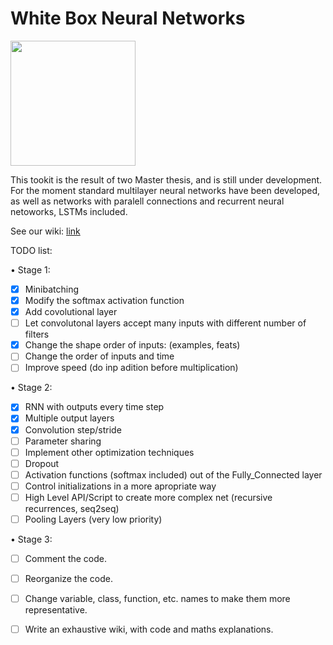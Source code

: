 # White Box Neural Networks

<img src="https://raw.githubusercontent.com/wiki/develask/White-Box-Neural-Networks/wbnn_logo.png" width="200">

This tookit is the result of two Master thesis, and is still under development. For the moment standard multilayer neural networks have been developed, as well as networks with paralell connections and recurrent neural netoworks, LSTMs included.

See our wiki: [link](https://github.com/develask/White-Box-Neural-Networks/wiki)

TODO list:

• Stage 1:
- [X] Minibatching
- [X] Modify the softmax activation function
- [X] Add covolutional layer
- [ ] Let convolutonal layers accept many inputs with different number of filters
- [X] Change the shape order of inputs: (examples, feats)
- [ ] Change the order of inputs and time
- [ ] Improve speed (do inp adition before multiplication)

• Stage 2:
- [X] RNN with outputs every time step
- [X] Multiple output layers
- [X] Convolution step/stride
- [ ] Parameter sharing
- [ ] Implement other optimization techniques
- [ ] Dropout
- [ ] Activation functions (softmax included) out of the Fully_Connected layer
- [ ] Control initializations in a more apropriate way
- [ ] High Level API/Script to create more complex net (recursive recurrences, seq2seq)
- [ ] Pooling Layers (very low priority)

• Stage 3:
- [ ] Comment the code.
- [ ] Reorganize the code.
- [ ] Change variable, class, function, etc. names to make them more representative.
- [ ] Write an exhaustive wiki, with code and maths explanations.

